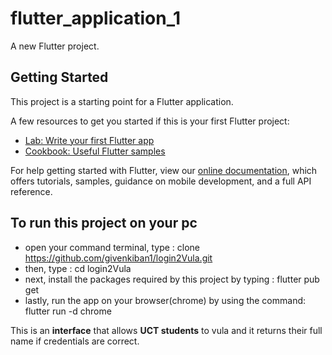# flutter_application_1

A new Flutter project.

## Getting Started

This project is a starting point for a Flutter application.

A few resources to get you started if this is your first Flutter project:

- [Lab: Write your first Flutter app](https://flutter.dev/docs/get-started/codelab)
- [Cookbook: Useful Flutter samples](https://flutter.dev/docs/cookbook)

For help getting started with Flutter, view our
[online documentation](https://flutter.dev/docs), which offers tutorials,
samples, guidance on mobile development, and a full API reference.

## To run this project on your pc

- open your command terminal, type : clone https://github.com/givenkiban1/login2Vula.git
- then, type : cd login2Vula
- next, install the packages required by this project by typing : flutter pub get
- lastly, run the app on your browser(chrome) by using the command: flutter run -d chrome


This is an **interface** that allows **UCT students** to vula and it returns their full name if credentials are correct.
